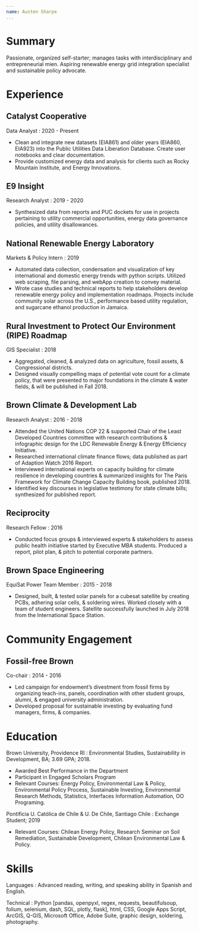 ```yaml
---
name: Austen Sharpe
...
```


# Summary

Passionate, organized self-starter; manages tasks with interdisciplinary and entrepreneurial mien. Aspiring renewable energy grid integration specialist and sustainable policy advocate.

# Experience

## Catalyst Cooperative

Data Analyst
: 2020 - Present

- Clean and integrate new datasets (EIA861) and older years (EIA860, EIA923) into the Public Utilities Data Liberation Database. Create user notebooks and clear documentation.
- Provide customized energy data and analysis for clients such as Rocky Mountain Institute, and Energy Innovations.

## E9 Insight

Research Analyst
: 2019 - 2020

- Synthesized data from reports and PUC dockets for use in projects pertaining to utility commercial opportunities, energy data governance policies, and utility disallowances. 

## National Renewable Energy Laboratory

Markets & Policy Intern
: 2019

- Automated data collection, condensation and visualization of key international and domestic energy trends with python scripts. Utilized web scraping, file parsing, and webApp creation to convey material. 
- Wrote case studies and technical reports to help stakeholders develop renewable energy policy and implementation roadmaps. Projects include community solar across the U.S., performance based utility regulation, and sugarcane ethanol production in Jamaica. 


## Rural Investment to Protect Our Environment (RIPE) Roadmap

GIS Specialist
: 2018

- Aggregated, cleaned, & analyzed data on agriculture, fossil assets, & Congressional districts.
- Designed visually compelling maps of potential vote count for a climate policy, that were presented to major foundations in the climate & water fields, & will be published in Fall 2018.

## Brown Climate & Development Lab

Research Analyst
: 2016 - 2018

- Attended the United Nations COP 22 & supported Chair of the Least Developed Countries committee with research contributions & infographic design for the LDC Renewable Energy & Energy Efficiency Initiative.  
- Researched international climate finance flows; data published as part of Adaption Watch 2016 Report. 
- Interviewed international experts on capacity building for climate resilience in developing countries & summarized insights for The Paris Framework for Climate Change Capacity Building book, published 2018.   
- Identified key discourses in legislative testimony for state climate bills; synthesized for published report.  

## Reciprocity

Research Fellow
: 2016

- Conducted focus groups & interviewed experts & stakeholders to assess public health initiative started by Executive MBA students. Produced a report, pilot plan, & pitch to potential corporate partners.

## Brown Space Engineering

EquiSat Power Team Member
: 2015 - 2018

- Designed, built, & tested solar panels for a cubesat satellite by creating PCBs, adhering solar cells, & soldering wires. Worked closely with a team of student engineers. Satellite successfully launched in July 2018 from the International Space Station.  

# Community Engagement

## Fossil-free Brown

Co-chair
: 2014 - 2016

- Led campaign for endowment’s divestment from fossil firms by organizing teach-ins, panels, coordination with other student groups, alumni, & engaged university administration.  
- Developed proposal for sustainable investing by evaluating fund managers, firms, & companies. 

# Education

Brown University, Providence RI
:   Environmental Studies, Sustainability in Development, BA; 3.69 GPA; 2018.

- Awarded Best Performance in the Department
- Participant in Engaged Scholars Program 
- Relevant Courses: Energy Policy, Environmental Law & Policy, Environmental Policy Process, Sustainable Investing, Environmental Research Methods, Statistics, Interfaces Information Automation, OO Programing. 

Pontificia U. Católica de Chile & U. De Chile, Santiago Chile
: Exchange Student; 2019

- Relevant Courses: Chilean Energy Policy, Research Seminar on Soil Remediation, Sustainable Development, Chilean Environmental Law & Policy.

# Skills

Languages
: Advanced reading, writing, and speaking ability in Spanish and English. 

Technical
: Python [pandas, openpyxl, regex, requests, beautifulsoup, folium, selenium, dash, SQL, plotly, flask], html, CSS, Google Apps Script, ArcGIS, Q-GIS, Microsoft Office, Adobe Suite, graphic design, soldering, photography.